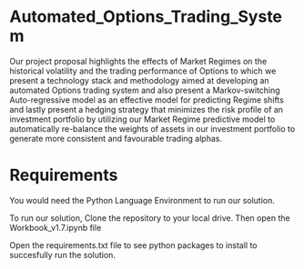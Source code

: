 # Automated_Options_Trading_System

Our project proposal highlights the effects of Market Regimes on the historical volatility and the trading performance of Options to which we present a technology stack and methodology aimed at developing an automated Options trading system and also present a Markov-switching Auto-regressive model as an effective model for predicting Regime shifts and lastly present a hedging strategy that minimizes the risk profile of an investment portfolio by utilizing our Market Regime predictive model to automatically re-balance the weights of assets in our investment portfolio to generate more consistent and favourable trading alphas.

# Requirements

You would need the Python Language Environment to run our solution.

To run our solution, Clone the repository to your local drive. Then open the Workbook_v1.7.ipynb file

Open the requirements.txt file to see python packages to install to succesfully run the solution.
